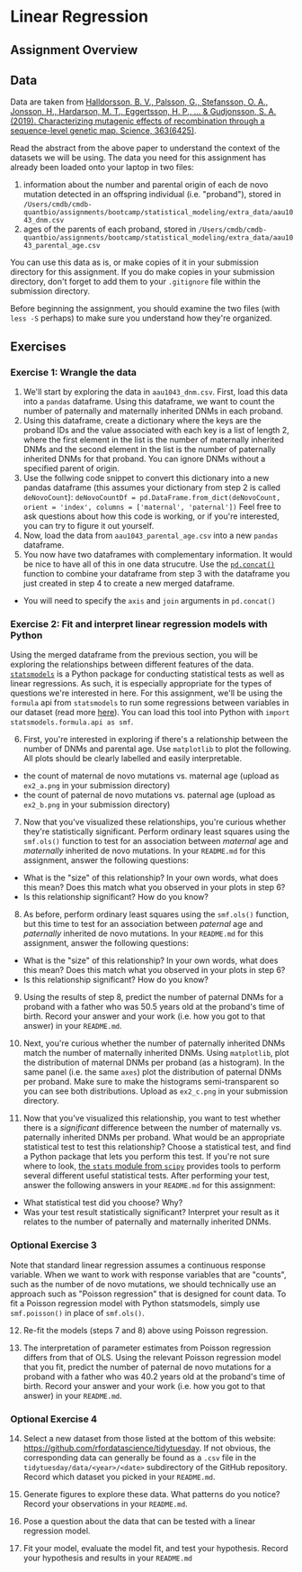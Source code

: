 # Linear Regression

## Assignment Overview

<!-- ADD THIS (use DNM acronym) --> 

## Data

Data are taken from [Halldorsson, B. V., Palsson, G., Stefansson, O. A., Jonsson, H., Hardarson, M. T., Eggertsson, H. P., ... & Gudjonsson, S. A. (2019). Characterizing mutagenic effects of recombination through a sequence-level genetic map. Science, 363(6425)](https://science.sciencemag.org/content/363/6425/eaau1043.abstract).

Read the abstract from the above paper to understand the context of the datasets we will be using. The data you need for this assignment has already been loaded onto your laptop in two files:
1. information about the number and parental origin of each de novo mutation detected in an offspring individual (i.e. "proband"), stored in `/Users/cmdb/cmdb-quantbio/assignments/bootcamp/statistical_modeling/extra_data/aau1043_dnm.csv`
2. ages of the parents of each proband, stored in `/Users/cmdb/cmdb-quantbio/assignments/bootcamp/statistical_modeling/extra_data/aau1043_parental_age.csv`

You can use this data as is, or make copies of it in your submission directory for this assignment. If you do make copies in your submission directory, don't forget to add them to your `.gitignore` file within the submission directory.

Before beginning the assignment, you should examine the two files (with `less -S` perhaps) to make sure you understand how they're organized.

## Exercises

### Exercise 1: Wrangle the data

1. We'll start by exploring the data in `aau1043_dnm.csv`. First, load this data into a `pandas` dataframe. Using this dataframe, we want to count the number of paternally and maternally inherited DNMs in each proband.
2. Using this dataframe, create a dictionary where the keys are the proband IDs and the value associated with each key is a list of length 2, where the first element in the list is the number of maternally inherited DNMs and the second element in the list is the number of paternally inherited DNMs for that proband. You can ignore DNMs without a specified parent of origin.
3. Use the follwing code snippet to convert this dictionary into a new pandas dataframe (this assumes your dictionary from step 2 is called `deNovoCount`):
`deNovoCountDf = pd.DataFrame.from_dict(deNovoCount, orient = 'index', columns = ['maternal', 'paternal'])`
Feel free to ask questions about how this code is working, or if you're interested, you can try to figure it out yourself.
4. Now, load the data from `aau1043_parental_age.csv` into a new `pandas` dataframe.
5. You now have two dataframes with complementary information. It would be nice to have all of this in one data strucutre. Use the [`pd.concat()`](https://pandas.pydata.org/docs/reference/api/pandas.concat.html) function to combine your dataframe from step 3 with the dataframe you just created in step 4 to create a new merged dataframe.
  * You will need to specify the `axis` and `join` arguments in `pd.concat()`

### Exercise 2: Fit and interpret linear regression models with Python

Using the merged dataframe from the previous section, you will be exploring the relationships between different features of the data. [`statsmodels`](https://www.statsmodels.org/stable/index.html) is a Python package for conducting statistical tests as well as linear regressions. As such, it is especially appropriate for the types of questions we're interested in here. For this assignment, we'll be using the `formula` api from `statsmodels` to run some regressions between variables in our dataset (read more [here](https://www.statsmodels.org/stable/example_formulas.html)). You can load this tool into Python with `import statsmodels.formula.api as smf`. 

6. First, you're interested in exploring if there's a relationship between the number of DNMs and parental age. Use `matplotlib` to plot the following. All plots should be clearly labelled and easily interpretable.
 * the count of maternal de novo mutations vs. maternal age (upload as `ex2_a.png` in your submission directory)
 * the count of paternal de novo mutations vs. paternal age (upload as `ex2_b.png` in your submission directory)

7. Now that you've visualized these relationships, you're curious whether they're statistically significant. Perform ordinary least squares using the `smf.ols()` function to test for an association between *maternal* age and *maternally* inherited de novo mutations. In your `README.md` for this assignment, answer the following questions:
 * What is the "size" of this relationship? In your own words, what does this mean? Does this match what you observed in your plots in step 6?
 * Is this relationship significant? How do you know?

8. As before, perform ordinary least squares using the `smf.ols()` function, but this time to test for an association between *paternal* age and *paternally* inherited de novo mutations. In your `README.md` for this assignment, answer the following questions:
 * What is the "size" of this relationship? In your own words, what does this mean? Does this match what you observed in your plots in step 6?
 * Is this relationship significant? How do you know?

9. Using the results of step 8, predict the number of paternal DNMs for a proband with a father who was 50.5 years old at the proband's time of birth. Record your answer and your work (i.e. how you got to that answer) in your `README.md`.

10. Next, you're curious whether the number of paternally inherited DNMs match the number of maternally inherited DNMs. Using `matplotlib`, plot the distribution of maternal DNMs per proband (as a histogram). In the same panel (i.e. the same `axes`) plot the distribution of paternal DNMs per proband. Make sure to make the histograms semi-transparent so you can see both distributions. Upload as `ex2_c.png` in your submission directory.

11. Now that you've visualized this relationship, you want to test whether there is a *significant* difference between the number of maternally vs. paternally inherited DNMs per proband. What would be an appropriate statistical test to test this relationship? Choose a statistical test, and find a Python package that lets you perform this test. If you're not sure where to look, [the `stats` module from `scipy`](https://docs.scipy.org/doc/scipy/reference/stats.html) provides tools to perform several different useful statistical tests. After performing your test, answer the following answers in your `README.md` for this assignment:
 * What statistical test did you choose? Why?
 * Was your test result statistically significant? Interpret your result as it relates to the number of paternally and maternally inherited DNMs.


### Optional Exercise 3

Note that standard linear regression assumes a continuous response variable. When we want to work with response variables that are "counts", such as the number of de novo mutations, we should technically use an approach such as "Poisson regression" that is designed for count data. To fit a Poisson regression model with Python statsmodels, simply use `smf.poisson()` in place of `smf.ols()`.

12. Re-fit the models (steps 7 and 8) above using Poisson regression.

13. The interpretation of parameter estimates from Poisson regression differs from that of OLS. Using the relevant Poisson regression model that you fit, predict the number of paternal de novo mutations for a proband with a father who was 40.2 years old at the proband's time of birth. Record your answer and your work (i.e. how you got to that answer) in your `README.md`.

### Optional Exercise 4

14. Select a new dataset from those listed at the bottom of this website: https://github.com/rfordatascience/tidytuesday. If not obvious, the corresponding data can generally be found as a `.csv` file in the `tidytuesday/data/<year>/<date>` subdirectory of the GitHub repository. Record which dataset you picked in your `README.md`.
  
15. Generate figures to explore these data. What patterns do you notice? Record your observations in your `README.md`.

16. Pose a question about the data that can be tested with a linear regression model.

17. Fit your model, evaluate the model fit, and test your hypothesis. Record your hypothesis and results in your `README.md`
